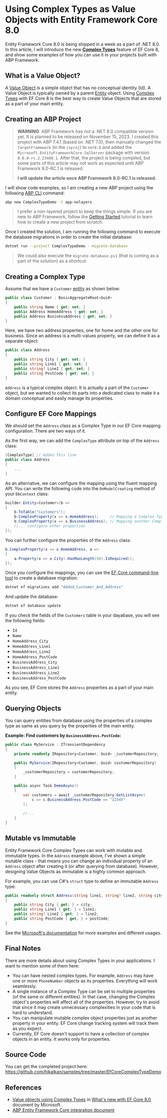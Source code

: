 # Using Complex Types as Value Objects with Entity Framework Core 8.0

Entity Framework Core 8.0 is being shipped in a week as a part of .NET 8.0. In this article, I will introduce the new **[Complex Types](https://learn.microsoft.com/en-us/ef/core/what-is-new/ef-core-8.0/whatsnew#value-objects-using-complex-types)** feature of EF Core 8, and show some examples of how you can use it in your projects built with ABP Framework.

## What is a Value Object?

A [Value Object](https://docs.abp.io/en/abp/latest/Value-Objects) is a simple object that has no conceptual identity (Id). A Value Object is typically owned by a parent [Entity](https://docs.abp.io/en/abp/latest/Entities) object. Using [Complex Types](https://learn.microsoft.com/en-us/ef/core/what-is-new/ef-core-8.0/whatsnew#value-objects-using-complex-types) with EF Core 8 is the best way to create Value Objects that are stored as a part of your main entity.

## Creating an ABP Project

> **WARNING**: ABP Framework has not a .NET 8.0 compatible version yet. It is planned to be released on November 15, 2023. I created this project with ABP 7.4.1 (based on .NET 7.0), then manually changed the `TargetFramework` (in the `csproj`) to `net8.0` and added the `Microsoft.EntityFrameworkCore.SqlServer` package with version `8.0.0-rc.2.23480.1`. After that, the project is being compiled, but some parts of this article may not work as expected until ABP Framework 8.0-RC.1 is released.
>
> **I will update the article once ABP Framework 8.0-RC.1 is released.**

I will show code examples, so I am creating a new ABP project using the following [ABP CLI](https://docs.abp.io/en/abp/latest/CLI) command:

````bash
abp new ComplexTypeDemo -t app-nolayers
````

> I prefer a non-layered project to keep the things simple. If you are new to ABP Framework, follow the [Getting Started](https://docs.abp.io/en/abp/latest/Getting-Started-Overall) tutorial to learn how to create a new project from scratch.

Once I created the solution, I am running the following command to execute the database migrations in order to create the initial database:

````bash
dotnet run --project ComplexTypeDemo --migrate-database
````

> We could also execute the `migrate-database.ps1` (that is coming as a part of the solution) as a shortcut.

## Creating a Complex Type

Assume that we have a `Customer` [entity](https://docs.abp.io/en/abp/latest/Entities) as shown below:

````csharp
public class Customer : BasicAggregateRoot<Guid>
{
    public string Name { get; set; }
    public Address HomeAddress { get; set; }
    public Address BusinessAddress { get; set; }
}
````

Here, we have two address properties, one for home and the other one for business. Since an address is a multi-values property, we can define it as a separate object:

````csharp
public class Address
{
    public string City { get; set; }
    public string Line1 { get; set; }
    public string? Line2 { get; set; }
    public string PostCode { get; set; }
}
````

`Address` is a typical complex object. It is actually a part of the `Customer` object, but we wanted to collect its parts into a dedicated class to make it a domain conceptual and easily manage its properties.

## Configure EF Core Mappings

We should set the `Address` class as a Complex Type in our EF Core mapping configuration. There are two ways of it.

As the first way, we can add the `ComplexType` attribute on top of the `Address` class:

````csharp
[ComplexType] // Added this line
public class Address
{
    ...
}
````

As an alternative, we can configure the mapping using the fluent mapping API. You can write the following code into the `OnModelCreating` method of your `DbContext` class:

````csharp
builder.Entity<Customer>(b =>
{
    b.ToTable("Customers");
    b.ComplexProperty(x => x.HomeAddress);     // Mapping a Complex Type
    b.ComplexProperty(x => x.BusinessAddress); // Mapping another Complex Type
    //... configure other properties
});

````

You can further configure the properties of the `Address` class:

````csharp
b.ComplexProperty(x => x.HomeAddress, a =>
{
    a.Property(x => x.City).HasMaxLength(50).IsRequired();
});
````

Once you configure the mappings, you can use the [EF Core command-line tool](https://learn.microsoft.com/en-us/ef/core/cli/dotnet) to create a database migration:

````bash
dotnet ef migrations add "Added_Customer_And_Address"
````

And update the database:

````bash
dotnet ef database update
````

If you check the fields of the `Customers` table in your dayabase, you will see the following fields:

* `Id`
* `Name`
* `HomeAddress_City`
* `HomeAddress_Line1`
* `HomeAddress_Line2`
* `HomeAddress_PostCode`
* `BusinessAddress_City`
* `BusinessAddress_Line1`
* `BusinessAddress_Line2`
* `BusinessAddress_PostCode`

As you see, EF Core stores the `Address` properties as a part of your main entity.

## Querying Objects

You can query entities from database using the properties of a complex type as same as you query by the properties of the main entity.

**Example: Find customers by `BusinessAddress.PostCode`:**

````csharp
public class MyService : ITransientDependency
{
    private readonly IRepository<Customer, Guid> _customerRepository;

    public MyService(IRepository<Customer, Guid> customerRepository)
    {
        _customerRepository = customerRepository;
    }

    public async Task DemoAsync()
    {
        var customers = await _customerRepository.GetListAsync(
            c => c.BusinessAddress.PostCode == "12345"
        );
        
        //...
    }
}
````

## Mutable vs Immutable

Entity Framework Core Complex Types can work with mutable and immutable types. In the `Address` example above, I've shown a simple mutable class - that means you can change an individual property of an `Address` object after creating it (or after querying from database). However, designing Value Objects as immutable is a highly common approach.

For example, you can use C#'s `struct` type to define an immutable `Address` type:

````csharp
public readonly struct Address(string line1, string? line2, string city, string postCode)
{
    public string City { get; } = city;
    public string Line1 { get; } = line1;
    public string? Line2 { get; } = line2;
    public string PostCode { get; } = postCode;
}
````

See the [Microsoft's documentation](https://learn.microsoft.com/en-us/ef/core/what-is-new/ef-core-8.0/whatsnew#mutability) for more examples and different usages.

## Final Notes

There are more details about using Complex Types in your applications. I want to mention some of them here:

* You can have nested complex types. For example, `Address` may have one or more `PhoneNumber` objects as its properties. Everything will work seamlessly.
* A single instance of a Complex Type can be set to multiple properties (of the same or different entities). In that case, changing the Complex object's properties will affect all of the properties. However, try to avoid that since it may create unnecessary complexities in your code that is hard to understand.
* You can manipulate mutable complex object properties just as another property in your entity. EF Core change tracking system will track them as you expect.
* Currently, EF Core doesn't support to have a collection of complex objects in an entity. It works only for properties.

## Source Code

You can get the completed project here: https://github.com/hikalkan/samples/tree/master/EfCoreComplexTypeDemo

## References

* [Value objects using Complex Types](https://learn.microsoft.com/en-us/ef/core/what-is-new/ef-core-8.0/whatsnew#value-objects-using-complex-types) in [What's new with EF Core 8.0](https://learn.microsoft.com/en-us/ef/core/what-is-new/ef-core-8.0/whatsnew) document by Microsoft.
* [ABP Entity Framework Core integration document](https://docs.abp.io/en/abp/latest/Entity-Framework-Core)

